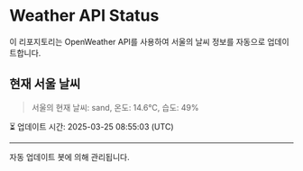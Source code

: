 
# Weather API Status

이 리포지토리는 OpenWeather API를 사용하여 서울의 날씨 정보를 자동으로 업데이트합니다.

## 현재 서울 날씨
> 서울의 현재 날씨: sand, 온도: 14.6°C, 습도: 49%

⏳ 업데이트 시간: 2025-03-25 08:55:03 (UTC)

---
자동 업데이트 봇에 의해 관리됩니다.
